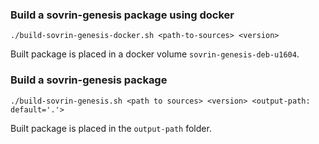 ### Build a sovrin-genesis package using docker

```
./build-sovrin-genesis-docker.sh <path-to-sources> <version>
```
Built package is placed in a docker volume `sovrin-genesis-deb-u1604`. 

### Build a sovrin-genesis package

```
./build-sovrin-genesis.sh <path to sources> <version> <output-path: default='.'>
```

Built package is placed in the `output-path` folder.
